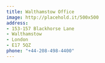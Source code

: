 ```yaml
---
title: Walthamstow Office
image: http://placehold.it/500x500
address:
- 153-157 Blackhorse Lane
- Walthamstow
- London
- E17 5QZ
phone: "+44-208-498-4400"
---
```


